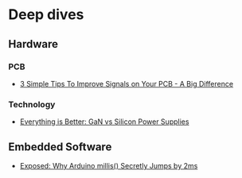# Deep dives

## Hardware

### PCB 
- [3 Simple Tips To Improve Signals on Your PCB - A Big Difference](https://youtu.be/CDJn-35W8sg) 

### Technology
- [Everything is Better: GaN vs Silicon Power Supplies](https://youtu.be/vgmqUhvQlww)

## Embedded Software
- [Exposed: Why Arduino millis() Secretly Jumps by 2ms](https://youtu.be/QCyGxUEpz7k) 
